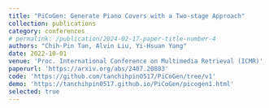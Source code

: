 ```yaml
---
title: "PiCoGen: Generate Piano Covers with a Two-stage Approach"
collection: publications
category: conferences
# permalink: /publication/2024-02-17-paper-title-number-4
authors: "Chih-Pin Tan, Alvin Liu, Yi-Hsuan Yang"
date: 2022-10-01
venue: 'Proc. International Conference on Multimedia Retrieval (ICMR)'
paperurl: 'https://arxiv.org/abs/2407.20883'
code: 'https://github.com/tanchihpin0517/PiCoGen/tree/v1'
demo: 'https://tanchihpin0517.github.io/PiCoGen/picogen1.html'
selected: true
---
```



